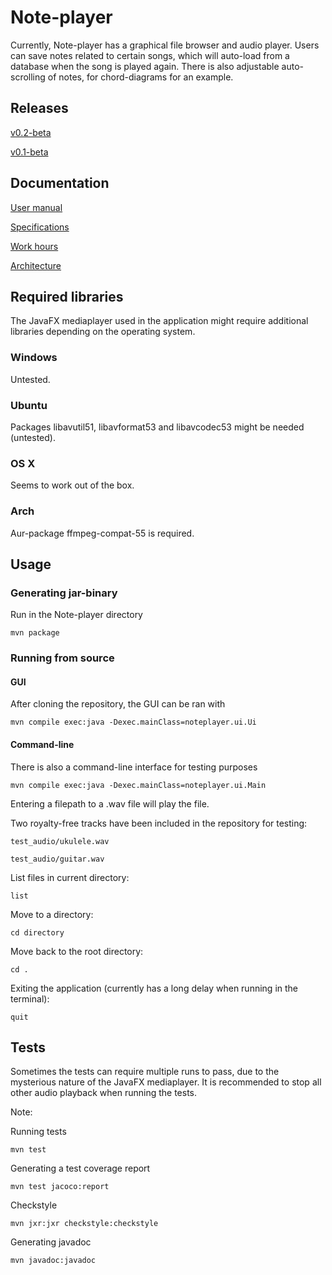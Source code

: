 # Note-player

Currently, Note-player has a graphical file browser and audio player. Users can save notes related to certain songs, which will auto-load from a database when the song is played again. There is also adjustable auto-scrolling of notes, for chord-diagrams for an example.

## Releases

[v0.2-beta](https://github.com/Teo44/ot-harjoitustyo/releases/tag/v0.2-beta)

[v0.1-beta](https://github.com/Teo44/ot-harjoitustyo/releases/tag/v0.1.-beta)

## Documentation

[User manual](https://github.com/Teo44/ot-harjoitustyo/blob/master/documentation/manual.md)

[Specifications](https://github.com/Teo44/ot-harjoitustyo/blob/master/documentation/specifications.md)

[Work hours](https://github.com/Teo44/ot-harjoitustyo/blob/master/documentation/work_hours.md)

[Architecture](https://github.com/Teo44/ot-harjoitustyo/blob/master/documentation/architecture.md)


## Required libraries

The JavaFX mediaplayer used in the application might require additional libraries depending on the operating system. 

### Windows

Untested.

### Ubuntu

Packages libavutil51, libavformat53 and libavcodec53 might be needed (untested). 

### OS X

Seems to work out of the box.

### Arch

Aur-package ffmpeg-compat-55 is required.



## Usage

### Generating jar-binary

Run in the Note-player directory
```
mvn package
```

### Running from source

#### GUI

After cloning the repository, the GUI can be ran with
```
mvn compile exec:java -Dexec.mainClass=noteplayer.ui.Ui
```

#### Command-line

There is also a command-line interface for testing purposes
```
mvn compile exec:java -Dexec.mainClass=noteplayer.ui.Main
```

Entering a filepath to a .wav file will play the file.

Two royalty-free tracks have been included in the repository for testing:

```
test_audio/ukulele.wav

test_audio/guitar.wav
```

List files in current directory:
```
list
```
Move to a directory:
```
cd directory
```

Move back to the root directory:
```
cd .
```

Exiting the application (currently has a long delay when running in the terminal):

```
quit
```

## Tests

Sometimes the tests can require multiple runs to pass, due to the mysterious nature of the JavaFX mediaplayer. It is recommended to stop all other audio playback when running the tests.

Note: 

Running tests

```
mvn test
```

Generating a test coverage report

```
mvn test jacoco:report
```

Checkstyle
```
mvn jxr:jxr checkstyle:checkstyle
```

Generating javadoc
```
mvn javadoc:javadoc
```
